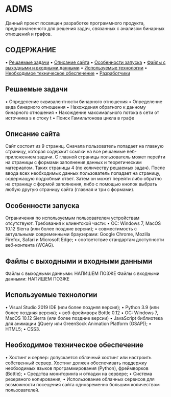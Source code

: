 # ADMS
Данный проект посвящен разработке программного продукта, предназначенного для решения задач, связанных с анализом бинарных отношений и графов.

## СОДЕРЖАНИЕ
•	[Решаемые задачи](#решаемые-задачи)
•	[Описание сайта](#описание-сайта)
•	[Особенности запуска](#особенности-запуска)
•	[Файлы с выходными и входными данными](#файлы-с-выходными-и-входными-данными)
•	[Используемые технологии](#используемые-технологии)
•	[Необходимое техническое обеспечение](#необходимое-техническое-обеспечение)
•	[Разработчики](#разработчики)

## Решаемые задачи
•	Определение эквивалентности бинарного отношения
•	Определение вида бинарного отношения
•	Нахождения обратного к данному бинарного отношения
•	Нахождение максимального потока в сети от источника s к стоку t
•	Поиск Гамильтонова цикла в графе

## Описание сайта
Сайт состоит из 9 страниц. Сначала пользователь попадает на главную страницу, которая содержит ссылки на все решаемые веб-приложением задачи. С главной страницы пользователь может перейти на страницы с формами заполнения данных и теоретическим материалом. Таких страницы 4 (по количеству решаемых задач). После ввода всех необходимых данных пользователь попадает на страницу, содержащую подробный ответ. Затем он может перейти либо обратно на страницу с формой заполнения, либо с помощью кнопок выбрать любую другую страницу сайта (главная и три с формами).  

## Особенности запуска
Ограничения по используемым пользователем устройствам отсутствуют. 
Требования к клиентской части:
•	ОС: Windows 7, MacOS 10.12 Sierra (или более поздние версии);
•	совместимость с актуальными современными браузерами: Google Chrome, Mozilla Firefox, Safari и Microsoft Edge;
•	соответствие стандартам доступности веб-контента (WCAG).

## Файлы с выходными и входными данными
Файлы с выходными данными:
НАПИШЕМ ПОЗЖЕ
Файлы с входными данными:
НАПИШЕМ ПОЗЖЕ

## Используемые технологии
•	Visual Studio 2019 IDE (или более поздняя версия);
•	Python 3.9 (или более поздняя версия);
•	веб-фреймворк Bottle 0.12
•	ОС: Windows 7, MacOS 10.12 Sierra (или более поздние версии)
•	JavaScript библиотека для анимации (jQuery или GreenSock Animation Platform (GSAP));
•	HTML5;
•	CSS3.

## Необходимое техническое обеспечение
•	Хостинг и сервер: допускается облачный хостинг или настроить собственный сервер. Хостинг должен обеспечивать поддержку необходимых языков программирования (Python), фреймворков (Bottle);
•	Средства мониторинга и отладки на сервере;
•	Система резервного копирования;
•	Использование облачных сервисов для возможности посещения сайта одновременно большим количеством пользователей.

